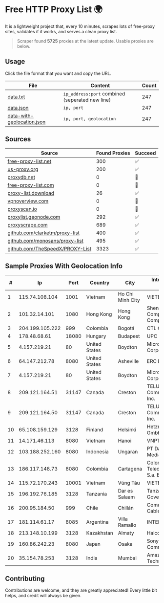 
# Free HTTP Proxy List 🌍

It is a lightweight project that, every 10 minutes, scrapes lots of free-proxy sites, validates if it works, and serves a clean proxy list.


> Scraper found **5725** proxies at the latest update. Usable proxies are below.

## Usage

Click the file format that you want and copy the URL.


|File|Content|Count|
|----|-------|-----|
|[data.txt](https://raw.githubusercontent.com/themiralay/Proxy-List-World/master/data.txt)|`ip_address:port` combined (seperated new line)|247|
|[data.json](https://raw.githubusercontent.com/themiralay/Proxy-List-World/master/data.json)|`ip, port`|247|
|[data-with-geolocation.json](https://raw.githubusercontent.com/themiralay/Proxy-List-World/master/data-with-geolocation.json)|`ip, port, geolocation`|247|

## Sources

|Source|Found Proxies|Succeed|
|------|-------------|-------|
|[free-proxy-list.net](https://free-proxy-list.net)|300|✅|
|[us-proxy.org](https://www.us-proxy.org)|200|✅|
|[proxydb.net](http://proxydb.net)|0|🚫|
|[free-proxy-list.com](https://free-proxy-list.com/?page=&port=&type%5B%5D=http&type%5B%5D=https&up_time=0&search=Search)|0|🚫|
|[proxy-list.download](https://www.proxy-list.download/HTTP)|26|✅|
|[vpnoverview.com](https://vpnoverview.com/privacy/anonymous-browsing/free-proxy-servers)|0|🚫|
|[proxyscan.io](https://www.proxyscan.io)|0|🚫|
|[proxylist.geonode.com](https://proxylist.geonode.com/api/proxy-list?limit=300&page=1&sort_by=lastChecked&sort_type=desc&protocols=http,https)|292|✅|
|[proxyscrape.com](https://api.proxyscrape.com/v2/?request=displayproxies&protocol=http&timeout=10000&country=all&ssl=all&anonymity=all)|689|✅|
|[github.com/clarketm/proxy-list](https://raw.githubusercontent.com/clarketm/proxy-list/master/proxy-list-raw.txt)|400|✅|
|[github.com/monosans/proxy-list](https://raw.githubusercontent.com/monosans/proxy-list/main/proxies/http.txt)|495|✅|
|[github.com/TheSpeedX/PROXY-List](https://raw.githubusercontent.com/TheSpeedX/PROXY-List/master/http.txt)|3323|✅|


## Sample Proxies With Geolocation Info

|#|Ip|Port|Country|City|Internet Service Provider|
|-|--|----|-------|----|-------------------------|
|1|115.74.108.104|1001|Vietnam|Ho Chi Minh City|VIETELxdsl|
|2|101.32.14.101|1080|Hong Kong|Hong Kong|Shenzhen Tencent Computer Systems Company Limited|
|3|204.199.105.222|999|Colombia|Bogotá|CTL Colombia|
|4|178.48.68.61|18080|Hungary|Budapest|UPC|
|5|4.157.219.21|80|United States|Boydton|Microsoft Corporation|
|6|64.147.212.78|8080|United States|Asheville|ERC Broadband|
|7|4.157.219.21|80|United States|Boydton|Microsoft Corporation|
|8|209.121.164.51|31147|Canada|Creston|TELUS Communications Inc.|
|9|209.121.164.50|31147|Canada|Creston|TELUS Communications Inc.|
|10|65.108.159.129|3128|Finland|Helsinki|Hetzner Online GmbH|
|11|14.171.46.113|8080|Vietnam|Hanoi|VNPT-VNNIC|
|12|103.188.252.160|8080|Indonesia|Ungaran|PT Data Lintas Media Indonesia|
|13|186.117.148.73|8080|Colombia|Cartagena|Colombia Telecomunicaciones S.a. ESP|
|14|115.72.170.243|10001|Vietnam|Vũng Tàu|VIETELmetro|
|15|196.192.76.185|3128|Tanzania|Dar es Salaam|Tanzania e-Government Agency|
|16|200.95.184.50|999|Chile|Chillán|Comunicaciones Cablevision Ltda.|
|17|181.114.61.17|8085|Argentina|Villa Ramallo|INTERAIR|
|18|213.148.10.199|3128|Kazakhstan|Almaty|Haicom Limited|
|19|160.86.242.23|8080|Japan|Osaka|Sony Network Communications Inc|
|20|35.154.78.253|3128|India|Mumbai|Amazon Technologies Inc.|



## Contributing

Contributions are welcome, and they are greatly appreciated! Every
little bit helps, and credit will always be given.

